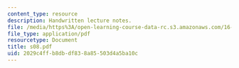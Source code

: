 ```yaml
---
content_type: resource
description: Handwritten lecture notes.
file: /media/https%3A/open-learning-course-data-rc.s3.amazonaws.com/16-01-unified-engineering-i-ii-iii-iv-fall-2005-spring-2006/2029c4ffb8dbdf838a85503d4a5ba10c_s08.pdf
file_type: application/pdf
resourcetype: Document
title: s08.pdf
uid: 2029c4ff-b8db-df83-8a85-503d4a5ba10c
---
```

